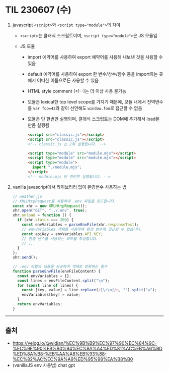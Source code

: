 # TIL 230607 (수)

1. javascript `<script>`와 `<script type="module">`의 차이

   - `<script>`는 클래식 스크립트이며, `<script type="module">`은 JS 모듈임
   - JS 모듈

     - import 예약어를 사용하여 export 예약어를 사용해 내보낸 것을 사용할 수 있음
     - default 예약어를 사용하여 export 한 변수/상수/함수 등을 import하는 곳에서 어떠한 이름으로든 사용할 수 있음
     - HTML style comment (<!--)는 더 이상 사용 불가능
     - 모듈은 lexical한 top level scope를 가지기 때문에, 모듈 내에서 전역변수를 `var foo=42`와 같이 선언해도 `window.foo`로 접근할 수 없음
     - 모듈은 단 한번만 실행되며, 클래식 스크립트는 DOM에 추가해서 load된 만큼 실행됨

       ```html
       <script src="classic.js"></script>
       <script src="classic.js"></script>
       <!-- classic.js 는 2회 실행됩니다. -->

       <script type="module" src="module.mjs"></script>
       <script type="module" src="module.mjs"></script>
       <script type="module">
         import "./module.mjs";
       </script>
       <!-- module.mjs 단 한번만 실행됩니다. -->
       ```

2. vanilla javascript에서 라이브러리 없이 환경변수 사용하는 법

   ```javascript
   // weather.js
   // XMLHttpRequest를 사용하여 .env 파일을 로드합니다.
   const xhr = new XMLHttpRequest();
   xhr.open("GET", "../.env", true);
   xhr.onload = function () {
     if (xhr.status === 200) {
       const envVariables = parseEnvFile(xhr.responseText);
       // envVariables 객체를 사용하여 환경 변수에 접근할 수 있습니다.
       const apiKey = envVariables.API_KEY;
       // 환경 변수를 사용하는 코드를 작성합니다.
       // ...
     }
   };
   xhr.send();

   // .env 파일의 내용을 파싱하여 객체로 반환하는 함수
   function parseEnvFile(envFileContent) {
     const envVariables = {};
     const lines = envFileContent.split("\n");
     for (const line of lines) {
       const [key, value] = line.replace(/[\r\n]/g, "").split("=");
       envVariables[key] = value;
     }
     return envVariables;
   }
   ```

---

## 출처

- https://velog.io/@widian/%EC%9B%B9%EC%97%90%EC%84%9C-%EC%9E%90%EB%B0%94%EC%8A%A4%ED%81%AC%EB%A6%BD%ED%8A%B8-%EB%AA%A8%EB%93%88-%EC%82%AC%EC%9A%A9%ED%95%98%EA%B8%B0
- (vanillaJS env 사용법) chat gpt
